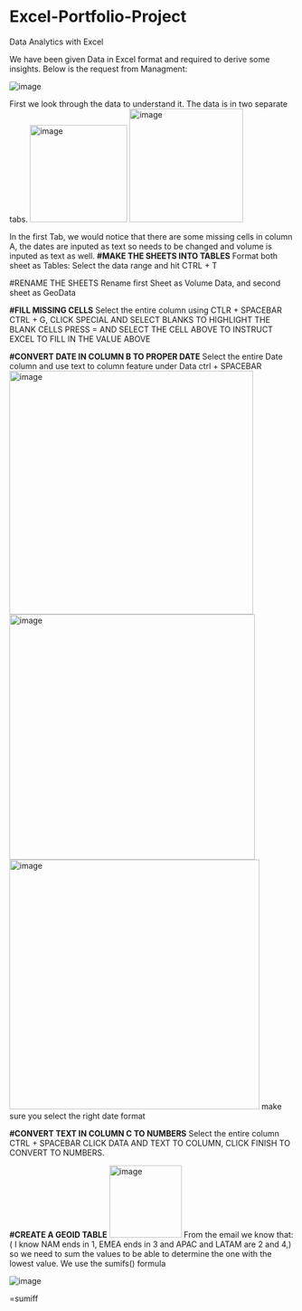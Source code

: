 # Excel-Portfolio-Project

Data Analytics with Excel

We have been given Data in Excel format and required to derive some insights. Below is the request from Managment:


		
						
![image](https://user-images.githubusercontent.com/108949165/209159351-09322be8-432c-4f4f-a18f-057d0119ccaf.png)

First we look through the data to understand it. The data is in two separate tabs.
<img width="172" alt="image" src="https://user-images.githubusercontent.com/108949165/209160349-0bb84a33-4bda-4644-b9a2-7cb9f5aeaa47.png">
<img width="201" alt="image" src="https://user-images.githubusercontent.com/108949165/209160556-3252b41f-e825-4511-a781-456582aeeaec.png">

In the first Tab, we would notice that there are some missing cells in column A, the dates are inputed as text so needs to be changed and volume is inputed as text as well. 
**#MAKE THE SHEETS INTO TABLES**
Format both sheet as Tables: Select the data range and hit CTRL + T

#RENAME THE SHEETS
Rename first Sheet as Volume Data, and second sheet as GeoData

**#FILL MISSING CELLS**
Select the entire column using CTLR + SPACEBAR
CTRL + G, CLICK SPECIAL AND SELECT BLANKS TO HIGHLIGHT THE BLANK CELLS
PRESS = AND SELECT THE CELL ABOVE TO INSTRUCT EXCEL TO FILL IN THE VALUE ABOVE

**#CONVERT DATE IN COLUMN B TO PROPER DATE**
Select the entire Date column and use text to column feature under Data ctrl + SPACEBAR
<img width="431" alt="image" src="https://user-images.githubusercontent.com/108949165/209162788-313869a7-f4ab-4bf6-bb1a-89ed14593a63.png">
<img width="434" alt="image" src="https://user-images.githubusercontent.com/108949165/209162866-b8078415-01bc-4fa5-97e8-87d11f592002.png">
<img width="442" alt="image" src="https://user-images.githubusercontent.com/108949165/209162968-0cba26c3-b14a-4bf0-b8f1-f104421a3cc9.png">
make sure you select the right date format

**#CONVERT TEXT IN COLUMN C TO NUMBERS**
Select the entire column CTRL + SPACEBAR
CLICK DATA AND TEXT TO COLUMN, CLICK FINISH TO CONVERT TO NUMBERS.


**#CREATE A GEOID TABLE**
<img width="128" alt="image" src="https://user-images.githubusercontent.com/108949165/209167923-20f035f9-b56d-4df4-a054-0b44cb4c5714.png">
From the email we know that: ( I know NAM ends in 1, EMEA ends in 3 and APAC and LATAM are 2 and 4,) so we need to sum the values to be able to determine the one with the lowest value. We use the sumifs() formula

![image](https://user-images.githubusercontent.com/108949165/209168678-1b216d37-90f4-40da-ad03-9c8b9c73a20c.png)

=sumiff


